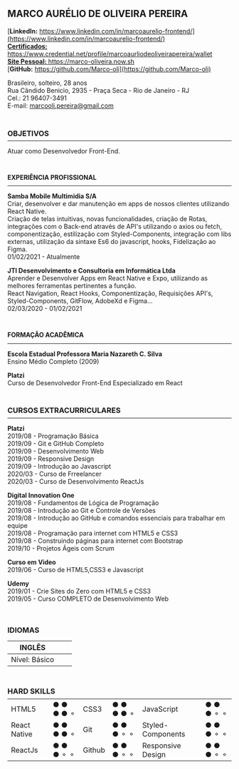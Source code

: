 ## **MARCO AURÉLIO DE OLIVEIRA PEREIRA**

[**LinkedIn:** https://www.linkedin.com/in/marcoaurelio-frontend/](https://www.linkedin.com/in/marcoaurelio-frontend/)<br>
[**Certificados:** https://www.credential.net/profile/marcoaurliodeoliveirapereira/wallet ](https://www.credential.net/profile/marcoaurliodeoliveirapereira/wallet)<br>
[**Site Pessoal:** https://marco-oliveira.now.sh ](https://marco-oliveira.now.sh)<br>
[**GitHub:** https://github.com/Marco-oli](https://github.com/Marco-oli)

Brasileiro, solteiro, 28 anos<br>
Rua Cândido Benicio, 2935 - Praça Seca - Rio de Janeiro - RJ<br>
Cel.: 21 96407-3491<br>
E-mail: marcooli.pereira@gmail.com<br>

<br>

### <p style="line-height:0">**OBJETIVOS**</p>

---

Atuar como Desenvolvedor Front-End.

<br>

#### <p style="line-height:0">**EXPERIÊNCIA PROFISSIONAL**</p>

---

**Samba Mobile Multimidia S/A**<br>
Criar, desenvolver e dar manutenção em apps de nossos clientes utilizando React Native.<br>
Criação de telas intuitivas, novas funcionalidades, criação de Rotas, integrações com o Back-end através de API's utilizando o axios ou fetch, componentização, estilização com Styled-Components, integração com libs externas, utilização da sintaxe Es6 do javascript, hooks, Fidelização ao Figma.<br>
01/02/2021 - Atualmente

**JTI Desenvolvimento e Consultoria em Informática Ltda**<br>
Aprender e Desenvolver Apps em React Native e Expo, utilizando as melhores ferramentas pertinentes a função.<br>
React Navigation, React Hooks, Componentização, Requisições API's, Styled-Components, GitFlow, AdobeXd e Figma...<br>
02/03/2020 - 01/02/2021

<br>

#### <p style="line-height:0">**FORMAÇÃO ACADÊMICA**</p>

---

**Escola Estadual Professora Maria Nazareth C. Silva**<br>
Ensino Médio Completo (2009)

**Platzi**<br>
Curso de Desenvolvedor Front-End Especializado em React

<br>

### <p style="line-height:0">**CURSOS EXTRACURRICULARES**</p>

---

**Platzi**<br>
2019/08 - Programação Básica<br>
2019/09 - Git e GitHub Completo<br>
2019/09 - Desenvolvimento Web<br>
2019/09 - Responsive Design<br>
2019/09 - Introdução ao Javascript<br>
2020/03 - Curso de Frreelancer<br>
2020/03 - Curso de Desenvolvimento ReactJs<br>

**Digital Innovation One**<br>
2019/08 - Fundamentos de Lógica de Programação <br>
2019/08 - Introdução ao Git e Controle de Versões<br>
2019/08 - Introdução ao GitHub e comandos essenciais para trabalhar em equipe<br>
2019/08 - Programação para internet com HTML5 e CSS3<br>
2019/08 - Construindo páginas para internet com Bootstrap<br>
2019/10 - Projetos Ágeis com Scrum<br>

**Curso em Video**<br>
2019/06 - Curso de HTML5,CSS3 e Javascript<br>

**Udemy**<br>
2019/01 - Crie Sites do Zero com HTML5 e CSS3 <br>
2019/05 - Curso COMPLETO de Desenvolvimento Web<br>

<br>

### <p style="line-height:1">**IDIOMAS**</p>

| INGLÊS        |     |     |
| ------------- | --- | --- |
| Nível: Básico |     |     |

<br>

### <p style="line-height:0">**HARD SKILLS**</p>

|              |           |        |           |                   |           |
| ------------ | --------- | ------ | --------- | ----------------- | --------- |
| HTML5        | ● ● ● ● ⚬ | CSS3   | ● ● ● ● ⚬ | JavaScript        | ● ● ● ⚬ ⚬ |
| React Native | ● ● ● ● ⚬ | Git    | ● ● ● ⚬ ⚬ | Styled-Components | ● ● ● ⚬ ⚬ |
| ReactJs      | ● ● ● ⚬ ⚬ | Github | ● ● ● ⚬ ⚬ | Responsive Design | ● ● ● ⚬ ⚬ |
